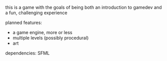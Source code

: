 this is a game with the goals of being both an introduction to gamedev and a fun, challenging experience

planned features:
 - a game engine, more or less
 - multiple levels (possibly procedural)
 - art

dependencies:
    SFML
